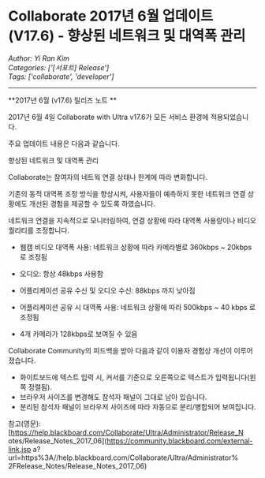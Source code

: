 # Collaborate 2017년 6월 업데이트(V17.6) - 향상된 네트워크 및 대역폭 관리
*Author: Yi Ran Kim*  
*Categories: ['[서포트] Release']*  
*Tags: ['collaborate', 'developer']*  
<hr />
**2017년 6월 (v17.6) 릴리즈 노트 **

2017년 6월 4일 Collaborate with Ultra v17.6가 모든 서비스 환경에 적용되었습니다.

주요 업데이트 내용은 다음과 같습니다.

향상된 네트워크 및 대역폭 관리

Collaborate는 참여자의 네트웍 연결 상태나 한계에 따라 변화합니다.

기존의 동적 대역폭 조정 방식을 향상시켜, 사용자들이 예측하지 못한 네트워크 연결 상황에도 개선된 경험을 제공할 수 있도록 하였습니다.

네트워크 연결을 지속적으로 모니터링하여, 연결 상황에 따라 대역폭 사용량이나 비디오 퀄리티를 조정합니다.

  * 웹캠 비디오 대역폭 사용: 네트워크 상황에 따라 카메라별로 360kbps ~ 20kbps로 조정됨   

  * 오디오: 항상 48kbps 사용함
  * 어플리케이션 공유 수신 및 오디오 수신: 88kbps 까지 낮아짐 
  * 어플리케이션 공유 시 대역폭 사용: 네트워크 상황에 따라 500kbps ~ 40 kbps 로 조정됨 
  * 4개 카메라가 128kbps로 보여질 수 있음 

Collaborate Community의 피드백을 받아 다음과 같이 이용자 경험상 개선이 이루어졌습니다.

  * 화이트보드에 텍스트 입력 시, 커서를 기준으로 오른쪽으로 텍스트가 입력됩니다(왼쪽 정렬됨). 
  * 브라우저 사이즈를 변경해도 참석자 패널이 그대로 남아 있습니다.
  * 분리된 참석자 패널이 브라우저 사이즈에 따라 자동으로 분리/병합되어 보여집니다. 

참고(영문): [https://help.blackboard.com/Collaborate/Ultra/Administrator/Release_N
otes/Release_Notes_2017_06](https://community.blackboard.com/external-link.jsp
a?url=https%3A//help.blackboard.com/Collaborate/Ultra/Administrator%
2FRelease_Notes/Release_Notes_2017_06)

